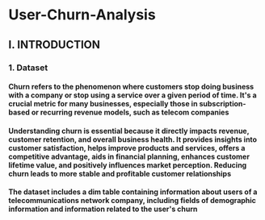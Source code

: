 # User-Churn-Analysis
## I. INTRODUCTION 
### 1. Dataset
#### Churn refers to the phenomenon where customers stop doing business with a company or stop using a service over a given period of time. It's a crucial metric for many businesses, especially those in subscription-based or recurring revenue models, such as telecom companies
#### Understanding churn is essential because it directly impacts revenue, customer retention, and overall business health. It provides insights into customer satisfaction, helps improve products and services, offers a competitive advantage, aids in financial planning, enhances customer lifetime value, and positively influences market perception. Reducing churn leads to more stable and profitable customer relationships
#### The dataset includes a dim table containing information about users of a telecommunications network company, including fields of demographic information and information related to the user's churn
